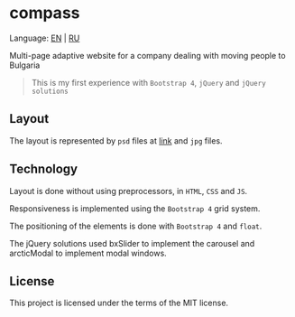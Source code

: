 # compass

Language: [EN](https://github.com/AntonGorban/compass/blob/master/README.md) | [RU](https://github.com/AntonGorban/compass/blob/master/README.RU.md)

Multi-page adaptive website for a company dealing with moving people to Bulgaria

> This is my first experience with `Bootstrap 4`, `jQuery` and `jQuery solutions`

## Layout

The layout is represented by `psd` files at [link](https://drive.google.com/drive/folders/1PDs8-zxVlHbY_TZEx2VPRZ8NA1bAjARQ?usp=sharing) and `jpg` files.

## Technology

Layout is done without using preprocessors, in `HTML`, `CSS` and `JS`.

Responsiveness is implemented using the `Bootstrap 4` grid system.

The positioning of the elements is done with `Bootstrap 4` and `float`.

The jQuery solutions used bxSlider to implement the carousel and arcticModal to implement modal windows.

## License

This project is licensed under the terms of the MIT license.

